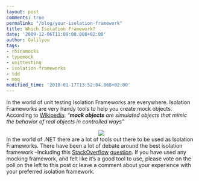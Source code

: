 ```yaml
---
layout: post
comments: true
permalink: "/blog/your-isolation-framework"
title: Which Isolation Framework?
date: '2009-12-06T11:09:00.000+02:00'
author: Galilyou
tags:
- rhinomocks
- typemock
- unittesting
- isolation-frameworks
- tdd
- moq
modified_time: '2010-01-17T13:52:04.868+02:00'
---
```


In the world of unit testing Isolation Frameworks are everywhere. Isolation  Frameworks are very handy tools to help you create mock objects. According to <a href="http://en.wikipedia.org/wiki/Mock_object">Wikipedia</a>:
<i>“</i><b><i>mock objects</i></b><i> are simulated objects that mimic the behavior of real  objects in controlled ways”</i>
<div class="separator" style="clear: both; text-align: center;"><a href="http://2.bp.blogspot.com/_CvP3b8RZYyc/Sxt2BxfttoI/AAAAAAAAACA/J1pn_u4mCl0/s1600-h/peaceful-isolation.png" imageanchor="1" style="margin-left: 1em; margin-right: 1em;"><img border="0" src="http://2.bp.blogspot.com/_CvP3b8RZYyc/Sxt2BxfttoI/AAAAAAAAACA/J1pn_u4mCl0/s640/peaceful-isolation.png" /></a>
</div>
<div class="separator" style="clear: both; text-align: center;">
</div>
In the world of .NET there are a lot of tools out there to be used as  Isolation Frameworks. There have been a lot of debate around the best isolation  framework –Including this <a href="http://stackoverflow.com/" target="_blank">StackOverflow</a> <a href="http://stackoverflow.com/questions/37359/what-c-mocking-framework-to-use" target="_blank">question</a>.
If you have used any mocking framework, and felt like it’s a good tool to  use, please vote on the poll on the left to this post or leave a comment about  your experience with your preferred isolation framework.